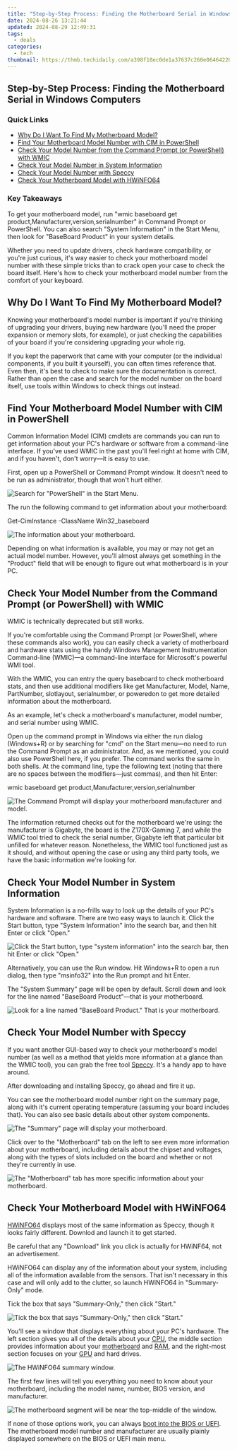 ```yaml
---
title: "Step-by-Step Process: Finding the Motherboard Serial in Windows Computers"
date: 2024-08-26 13:21:44
updated: 2024-08-29 12:49:31
tags:
  - deals
categories:
  - tech
thumbnail: https://thmb.techidaily.com/a398f18ec0de1a37637c260e06464220af2d995e8ad26b4b76b8430c1741deb5.jpg
---
```


## Step-by-Step Process: Finding the Motherboard Serial in Windows Computers

### Quick Links

* [Why Do I Want To Find My Motherboard Model?](https://fox-http.techidaily.com/updated-in-2024-joyful-journeys-the-ultimate-list-of-familial-classics/)
* [Find Your Motherboard Model Number with CIM in PowerShell](https://fox-boxes.techidaily.com/2024-approved-editorsuite-ultimate-guide-in-depth-analysis-of-androvid/)
* [Check Your Model Number from the Command Prompt (or PowerShell) with WMIC](https://www.howtogeek.com/208420/how-to-check-your-motherboard-model-number-on-your-windows-pc/#check-your-model-number-from-the-command-prompt-or-powershell-with-wmic)
* [Check Your Model Number in System Information](https://facebook-video-footage.techidaily.com/updated-master-quick-youtube-video-rendering-and-efficient-uploading/)
* [Check Your Model Number with Speccy](https://win11-tips.techidaily.com/how-to-thrive-in-free-championship-football-simulator/)
* [Check Your Motherboard Model with HWiNFO64](https://android-location-track.techidaily.com/how-do-i-stop-someone-from-tracking-my-motorola-moto-g-stylus-2023-drfone-by-drfone-virtual-android/)

### Key Takeaways

 To get your motherboard model, run "wmic baseboard get product,Manufacturer,version,serialnumber" in Command Prompt or PowerShell. You can also search "System Information" in the Start Menu, then look for "BaseBoard Product" in your system details.

 Whether you need to update drivers, check hardware compatibility, or you're just curious, it's way easier to check your motherboard model number with these simple tricks than to crack open your case to check the board itself. Here's how to check your motherboard model number from the comfort of your keyboard.

##  Why Do I Want To Find My Motherboard Model?

 Knowing your motherboard's model number is important if you're thinking of upgrading your drivers, buying new hardware (you'll need the proper expansion or memory slots, for example), or just checking the capabilities of your board if you're considering upgrading your whole rig.

 If you kept the paperwork that came with your computer (or the individual components, if you built it yourself), you can often times reference that. Even then, it's best to check to make sure the documentation is correct. Rather than open the case and search for the model number on the board itself, use tools within Windows to check things out instead.

##  Find Your Motherboard Model Number with CIM in PowerShell

 Common Information Model (CIM) cmdlets are commands you can run to get information about your PC's hardware or software from a command-line interface. If you've used WMIC in the past you'll feel right at home with CIM, and if you haven't, don't worry—it is easy to use. 

 First, open up a PowerShell or Command Prompt window. It doesn't need to be run as administrator, though that won't hurt either. 

![Search for "PowerShell" in the Start Menu.](https://static1.howtogeekimages.com/wordpress/wp-content/uploads/2023/12/1-open-powershell.png) 

 The run the following command to get information about your motherboard: 

Get-CimInstance -ClassName Win32_baseboard

![The information about your motherboard.](https://static1.howtogeekimages.com/wordpress/wp-content/uploads/2023/12/2-baseboard-deets.png) 

 Depending on what information is available, you may or may not get an actual model number. However, you'll almost always get something in the "Product" field that will be enough to figure out what motherboard is in your PC. 

##  Check Your Model Number from the Command Prompt (or PowerShell) with WMIC

 WMIC is technically deprecated but still works.

 If you're comfortable using the Command Prompt (or PowerShell, where these commands also work), you can easily check a variety of motherboard and hardware stats using the handy Windows Management Instrumentation Command-line (WMIC)—a command-line interface for Microsoft's powerful WMI tool.

 With the WMIC, you can entry the query baseboard to check motherboard stats, and then use additional modifiers like get Manufacturer, Model, Name, PartNumber, slotlayout, serialnumber, or poweredon to get more detailed information about the motherboard.

 As an example, let's check a motherboard's manufacturer, model number, and serial number using WMIC.

 Open up the command prompt in Windows via either the run dialog (Windows+R) or by searching for "cmd" on the Start menu—no need to run the Command Prompt as an administrator. And, as we mentioned, you could also use PowerShell here, if you prefer. The command works the same in both shells. At the command line, type the following text (noting that there are no spaces between the modifiers—just commas), and then hit Enter:

wmic baseboard get product,Manufacturer,version,serialnumber

![The Command Prompt will display your motherboard manufacturer and model.](https://static1.howtogeekimages.com/wordpress/wp-content/uploads/2017/10/wmic_1.png) 

 The information returned checks out for the motherboard we're using: the manufacturer is Gigabyte, the board is the Z170X-Gaming 7, and while the WMIC tool tried to check the serial number, Gigabyte left that particular bit unfilled for whatever reason. Nonetheless, the WMIC tool functioned just as it should, and without opening the case or using any third party tools, we have the basic information we're looking for.

##  Check Your Model Number in System Information

 System Information is a no-frills way to look up the details of your PC's hardware and software. There are two easy ways to launch it. Click the Start button, type "System Information" into the search bar, and then hit Enter or click "Open."

![Click the Start button, type "system information" into the search bar, then hit Enter or click "Open."](https://static1.howtogeekimages.com/wordpress/wp-content/uploads/2017/10/click-system-information.png) 

 Alternatively, you can use the Run window. Hit Windows+R to open a run dialog, then type "msinfo32" into the Run prompt and hit Enter.

 The "System Summary" page will be open by default. Scroll down and look for the line named "BaseBoard Product"—that is your motherboard.

![Look for a line named "BaseBoard Product." That is your motherboard.](https://static1.howtogeekimages.com/wordpress/wp-content/uploads/2017/10/look-for-baseboard-product.png) 

##  Check Your Model Number with Speccy

 If you want another GUI-based way to check your motherboard's model number (as well as a method that yields more information at a glance than the WMIC tool), you can grab the free tool [Speccy](https://www.piriform.com/speccy). It's a handy app to have around.

 After downloading and installing Speccy, go ahead and fire it up.

 You can see the motherboard model number right on the summary page, along with it's current operating temperature (assuming your board includes that). You can also see basic details about other system components.

![The &quot;Summary&quot; page will display your motherboard.](https://static1.howtogeekimages.com/wordpress/wp-content/uploads/2017/10/wmic_2.png) 

 Click over to the "Motherboard" tab on the left to see even more information about your motherboard, including details about the chipset and voltages, along with the types of slots included on the board and whether or not they're currently in use.

![The &quot;Motherboard&quot; tab has more specific information about your motherboard.](https://static1.howtogeekimages.com/wordpress/wp-content/uploads/2017/10/wmic_3.png) 

##  Check Your Motherboard Model with HWiNFO64

[HWiNFO64](https://www.fosshub.com/HWiNFO.html) displays most of the same information as Speccy, though it looks fairly different. Downlod and launch it to get started.

 Be careful that any "Download" link you click is actually for HWiNF64, not an advertisement.

 HWiNFO64 can display any of the information about your system, including all of the information available from the sensors. That isn't necessary in this case and will only add to the clutter, so launch HWiNFO64 in "Summary-Only" mode.

 Tick the box that says "Summary-Only," then click "Start."

![Tick the box that says "Summary-Only," then click "Start."](https://static1.howtogeekimages.com/wordpress/wp-content/uploads/2017/10/tick-summary-only-then-click-start.png) 

 You'll see a window that displays everything about your PC's hardware. The left section gives you all of the details about your [CPU](https://facebook-clips.techidaily.com/echoes-of-now-strategies-for-downloading-current-events/), the middle section provides information about your [motherboard](https://tech-savvy.techidaily.com/uniting-giants-how-bzs-games-meet-microsofts-ai-visionaries-tech-dialogue/) and [RAM](https://youtube-web.techidaily.com/ed-2024-approved-unlocking-youtube-success-top-video-strategies-to-explode-views/), and the right-most section focuses on your [GPU](https://android-unlock.techidaily.com/unlock-vivo-s17-pro-phone-password-without-factory-reset-full-guide-here-by-drfone-android/) and hard drives.

![The HWiNFO64 summary window.](https://static1.howtogeekimages.com/wordpress/wp-content/uploads/2017/10/the-summar-window.png) 

 The first few lines will tell you everything you need to know about your motherboard, including the model name, number, BIOS version, and manufacturer.

![The motherboard segment will be near the top-middle of the window.](https://static1.howtogeekimages.com/wordpress/wp-content/uploads/2017/10/motherboard-setting.png) 

 If none of those options work, you can always [boot into the BIOS or UEFI](https://apple-account.techidaily.com/in-2024-turning-off-two-factor-authentication-on-iphone-14-pro-max-5-tips-you-must-know-by-drfone-ios/). The motherboard model number and manufacturer are usually plainly displayed somewhere on the BIOS or UEFI main menu.

<ins class="adsbygoogle"
     style="display:block"
     data-ad-format="autorelaxed"
     data-ad-client="ca-pub-7571918770474297"
     data-ad-slot="1223367746"></ins>



<ins class="adsbygoogle"
     style="display:block"
     data-ad-client="ca-pub-7571918770474297"
     data-ad-slot="8358498916"
     data-ad-format="auto"
     data-full-width-responsive="true"></ins>
